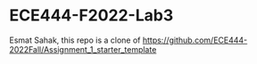 # ECE444-F2022-Lab3

Esmat Sahak, this repo is a clone of https://github.com/ECE444-2022Fall/Assignment_1_starter_template